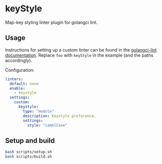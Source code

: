 # keyStyle

Map-key styling linter plugin for golangci lint.

## Usage

Instructions for setting up a custom linter can be found in the [golangci-lint documentation](https://golangci-lint.run/plugins/module-plugins/). Replace `foo` with `keyStyle` in the example (and the paths accordingly).

Configuration:

```yaml
linters:
  default: none
  enable:
    - keystyle
  settings:
    custom:
      keystyle:
        type: "module"
        description: Keystyle preference.
        settings:
          style: "camelCase"
```

## Setup and build

```bash
bash scripts/setup.sh
bash scripts/build.sh
```
